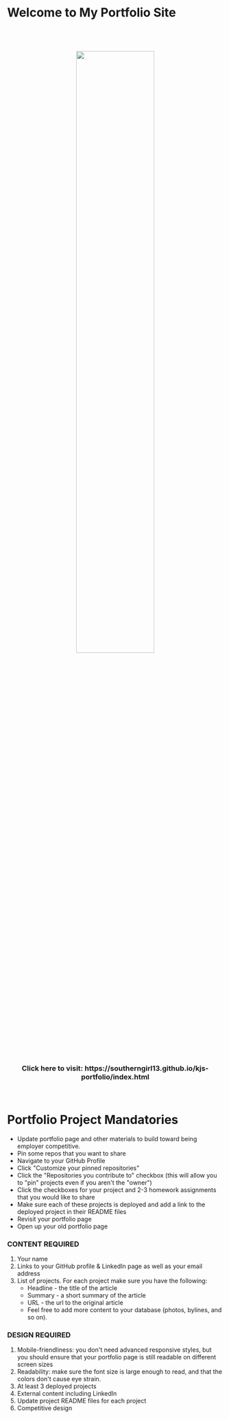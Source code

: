 
# Welcome to My Portfolio Site

<h1 align="center">
  <br>
  <img src="https://github.com/Southerngirl13/kjs-portfolio/blob/master/img/site.png" width="60%">
</h1>

<h3 align="center">
Click here to visit:   https://southerngirl13.github.io/kjs-portfolio/index.html
</h3>
<br>


# Portfolio Project Mandatories
* Update portfolio page and other materials to build toward being employer competitive.
* Pin some repos that you want to share
* Navigate to your GitHub Profile
* Click "Customize your pinned repositories"
* Click the "Repositories you contribute to" checkbox (this will allow you to "pin" projects even if you aren't the "owner")
* Click the checkboxes for your project and 2-3 homework assignments that you would like to share
* Make sure each of these projects is deployed and add a link to the deployed project in their README files
* Revisit your portfolio page
* Open up your old portfolio page

### CONTENT REQUIRED

  1. Your name
  2. Links to your GitHub profile & LinkedIn page as well as your email address
  3. List of projects. For each project make sure you have the following:
     * Headline - the title of the article
     * Summary - a short summary of the article
     * URL - the url to the original article
     * Feel free to add more content to your database (photos, bylines, and so on).


### DESIGN REQUIRED

1. Mobile-friendliness: you don't need advanced responsive styles, but you should ensure that your portfolio page is still readable on different screen sizes
2. Readability: make sure the font size is large enough to read, and that the colors don't cause eye strain.
3. At least 3 deployed projects
4. External content including LinkedIn
5. Update project README files for each project 
6. Competitive design